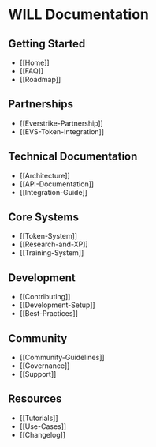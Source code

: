 # WILL Documentation

## Getting Started
* [[Home]]
* [[FAQ]]
* [[Roadmap]]

## Partnerships
* [[Everstrike-Partnership]]
* [[EVS-Token-Integration]]

## Technical Documentation
* [[Architecture]]
* [[API-Documentation]]
* [[Integration-Guide]]

## Core Systems
* [[Token-System]]
* [[Research-and-XP]]
* [[Training-System]]

## Development
* [[Contributing]]
* [[Development-Setup]]
* [[Best-Practices]]

## Community
* [[Community-Guidelines]]
* [[Governance]]
* [[Support]]

## Resources
* [[Tutorials]]
* [[Use-Cases]]
* [[Changelog]]
